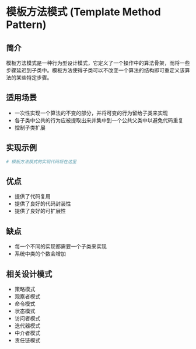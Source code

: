 # 模板方法模式 (Template Method Pattern)

## 简介
模板方法模式是一种行为型设计模式，它定义了一个操作中的算法骨架，而将一些步骤延迟到子类中。模板方法使得子类可以不改变一个算法的结构即可重定义该算法的某些特定步骤。

## 适用场景
- 一次性实现一个算法的不变的部分，并将可变的行为留给子类来实现
- 各子类中公共的行为应被提取出来并集中到一个公共父类中以避免代码重复
- 控制子类扩展

## 实现示例
```python
# 模板方法模式的实现代码将在这里
```

## 优点
- 提供了代码复用
- 提供了良好的代码封装性
- 提供了良好的可扩展性

## 缺点
- 每一个不同的实现都需要一个子类来实现
- 系统中类的个数会增加

## 相关设计模式
- 策略模式
- 观察者模式
- 命令模式
- 状态模式
- 访问者模式
- 迭代器模式
- 中介者模式
- 责任链模式

